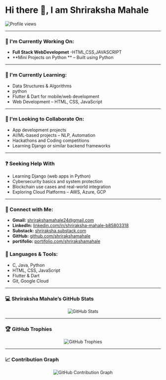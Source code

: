 <h1 align="left">Hi there 👋, I am Shriraksha Mahale</h1>

<p align="left">
  <img src="https://komarev.com/ghpvc/?username=shrirakshamahale&label=Profile%20views&color=0e75b6&style=flat" alt="Profile views"/>
</p>

---

### 🚀 I'm Currently Working On:

- **Full Stack WebDevelopmet** -HTML,CSS,JAVASCRIPT
- **Mini Projects on Python ** – Built using Python  

---

### 📘 I'm Currently Learning:

- Data Structures & Algorithms  
- python 
- Flutter & Dart for mobile/web development  
- Web Development – HTML, CSS, JavaScript  

---

### 🤝 I'm Looking to Collaborate On:

- App development projects 
- AI/ML-based projects – NLP, Automation
- Hackathons and Coding competitions
- Learning Django or similar backend frameworks  

---

### ❓ Seeking Help With

- Learning Django (web apps in Python)  
- Cybersecurity basics and system protection  
- Blockchain use cases and real-world integration  
- Exploring Cloud Platforms – AWS, Azure, GCP  

---

### 🔗 Connect with Me:

- **Gmail:** shrirakshamahale24@gmail.com  
- **LinkedIn:** [linkedin.com/in/shriraksha-mahale-b85803318](https://linkedin.com/in/shriraksha-mahale-b85803318)  
- **Substack:** [shriraksha.substack.com](https://shriraksha.substack.com)  
- **GitHub:** [github.com/shrirakshamahale](https://github.com/shrirakshamahale)
- **portifolio:** [portifolio.com/shrirakshamahale](http://127.0.0.1:3000/resume/index.html)
  

### 🧰 Languages & Tools:

- C, Java, Python  
- HTML, CSS, JavaScript  
- Flutter & Dart  
- Git, Google Cloud  

---

### 💻 Shriraksha Mahale’s GitHub Stats

<p align="center">
  <img src="https://github-readme-stats.vercel.app/api?username=shrirakshamahale&show_icons=true&theme=tokyonight" alt="GitHub Stats"/>
</p>



---

### 🏆 GitHub Trophies

<p align="center">
  <img src="https://github-profile-trophy.vercel.app/?username=shrirakshamahale&theme=gruvbox&no-bg=true&no-frame=true&margin-w=15&margin-h=15" alt="GitHub Trophies"/>
</p>

---

### 📈 Contribution Graph

<p align="center">
  <img src="https://github-readme-activity-graph.vercel.app/graph?username=shrirakshamahale&theme=tokyo-night&area=true" alt="GitHub Contribution Graph"/>
</p>
